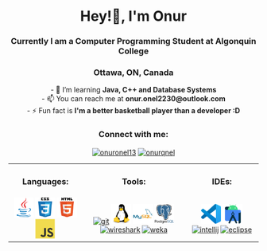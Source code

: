 <h1 align="center">Hey!👋, I'm Onur</h1>
<h3 align="center">Currently I am a Computer Programming Student at Algonquin College</h3>
<h3 align="center">Ottawa, ON, Canada</h3>

<p align="center">
- 🌱 I’m learning <strong>Java, C++ and Database Systems</strong><br>
- 📫 You can reach me at <strong>onur.onel2230@outlook.com</strong><br>
- ⚡ Fun fact is <strong>I'm a better basketball player than a developer :D</strong>
</p>

<h3 align="center">Connect with me:</h3>
<p align="center">
<a href="https://linkedin.com/in/onuronel13" target="blank"><img align="center" src="https://raw.githubusercontent.com/rahuldkjain/github-profile-readme-generator/master/src/images/icons/Social/linked-in-alt.svg" alt="onuronel13" height="30" width="40" /></a>
<a href="https://instagram.com/onurqnel" target="blank"><img align="center" src="https://raw.githubusercontent.com/rahuldkjain/github-profile-readme-generator/master/src/images/icons/Social/instagram.svg" alt="onurqnel" height="30" width="40" /></a>
</p>

<table align="center">
    <tr>
        <td align="center"><h3>Languages:</h3></td>
        <td align="center"><h3>Tools:</h3></td>
        <td align="center"><h3>IDEs:</h3></td>
    </tr>
    <tr>
        <td align="center">
            <a href="https://www.java.com" target="_blank" rel="noreferrer"><img src="https://raw.githubusercontent.com/devicons/devicon/master/icons/java/java-original.svg" alt="java" width="40" height="40"/></a> 
            <a href="https://www.w3schools.com/css/" target="_blank" rel="noreferrer"><img src="https://raw.githubusercontent.com/devicons/devicon/master/icons/css3/css3-original-wordmark.svg" alt="css3" width="40" height="40"/></a> 
            <a href="https://www.w3.org/html/" target="_blank" rel="noreferrer"><img src="https://raw.githubusercontent.com/devicons/devicon/master/icons/html5/html5-original-wordmark.svg" alt="html5" width="40" height="40"/></a>
            <a href="https://www.javascript.com/" target="_blank" rel="noreferrer"><img src="https://raw.githubusercontent.com/devicons/devicon/master/icons/javascript/javascript-original.svg" alt="javascript" width="40" height="40"/></a>
        </td>
        <td align="center">
            <a href="https://git-scm.com/" target="_blank" rel="noreferrer"><img src="https://www.vectorlogo.zone/logos/git-scm/git-scm-icon.svg" alt="git" width="40" height="40"/></a>
            <a href="https://www.linux.org/" target="_blank" rel="noreferrer"><img src="https://raw.githubusercontent.com/devicons/devicon/master/icons/linux/linux-original.svg" alt="linux" width="40" height="40"/></a> 
            <a href="https://www.mysql.com/" target="_blank" rel="noreferrer"><img src="https://raw.githubusercontent.com/devicons/devicon/master/icons/mysql/mysql-original-wordmark.svg" alt="mysql" width="40" height="40"/></a> 
            <a href="https://www.postgresql.org" target="_blank" rel="noreferrer"><img src="https://raw.githubusercontent.com/devicons/devicon/master/icons/postgresql/postgresql-original-wordmark.svg" alt="postgresql" width="40" height="40"/></a> 
            <a href="https://www.wireshark.org/" target="_blank" rel="noreferrer"><img src="https://www.wireshark.org/assets/img/sflogo-front.png" alt="wireshark" width="40" height="40"/></a>
            <a href="https://www.cs.waikato.ac.nz/ml/weka/" target="_blank" rel="noreferrer"><img src="https://waikato.github.io/weka-site/images/weka.png" alt="weka" width="40" height="40"/></a>
        </td>
        <td align="center">
            <a href="https://code.visualstudio.com/" target="_blank" rel="noreferrer"><img src="https://raw.githubusercontent.com/devicons/devicon/master/icons/vscode/vscode-original.svg" alt="vscode" width="40" height="40"/></a> 
            <a href="https://developer.android.com/studio" target="_blank" rel="noreferrer"><img src="https://raw.githubusercontent.com/devicons/devicon/master/icons/androidstudio/androidstudio-original.svg" alt="androidstudio" width="40" height="40"/></a> 
            <a href="https://www.jetbrains.com/idea/" target="_blank" rel="noreferrer"><img src="https://yt3.googleusercontent.com/ytc/AL5GRJWZmqDfhQQI3dgTnZNxj5DDETFTW2y7fa7W2UfF4w=s900-c-k-c0x00ffffff-no-rj" alt="intellij" width="40" height="40"/></a> 
            <a href="https://www.eclipse.org/" target="_blank" rel="noreferrer"><img src="https://icons.iconarchive.com/icons/papirus-team/papirus-apps/128/eclipse-icon.png" alt="eclipse" width="40" height="40"/></a> 
        </td>
    </tr>
</table>
